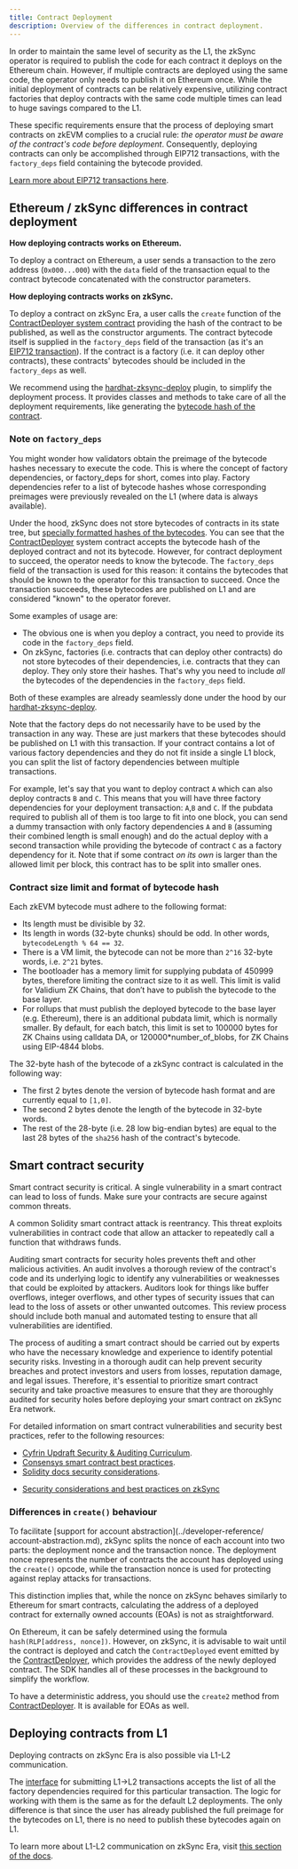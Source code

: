 ```yaml
---
title: Contract Deployment
description: Overview of the differences in contract deployment.
---
```



In order to maintain the same level of security as the L1, the zkSync operator is
required to publish the code for each contract it deploys on the Ethereum chain.
However, if multiple contracts are deployed using the same code, the operator only
needs to publish it on Ethereum once. While the initial deployment of contracts can
be relatively expensive, utilizing contract factories that deploy contracts with
the same code multiple times can lead to huge savings compared to the L1.

These specific requirements ensure that the process of deploying smart contracts on
zkEVM complies to a crucial rule: _the operator must be aware of the contract's
code before deployment_. Consequently, deploying contracts can only be accomplished
through EIP712 transactions, with the `factory_deps` field containing the bytecode provided.

[Learn more about EIP712 transactions here](/zk-stack/concepts/transaction-lifecycle#eip-712-0x71).

## Ethereum / zkSync differences in contract deployment

**How deploying contracts works on Ethereum.**

To deploy a contract on Ethereum, a user sends a transaction to the zero address
(`0x000...000`) with the `data` field of the transaction equal to the contract
bytecode concatenated with the constructor parameters.

**How deploying contracts works on zkSync.**

To deploy a contract on zkSync Era, a user calls the `create` function of the
[ContractDeployer system contract](../50.era-contracts/20.system-contracts.md)
providing the hash of the contract to be published, as well as the constructor
arguments. The contract bytecode itself is supplied in the `factory_deps` field of
the transaction (as it's an [EIP712 transaction](/zk-stack/concepts/transaction-lifecycle#eip-712-0x71)). If the contract is a factory
(i.e. it can deploy other contracts), these contracts' bytecodes should be included
in the `factory_deps` as well.

We recommend using the [hardhat-zksync-deploy](../../40.tooling/20.hardhat/10.getting-started.md) plugin, to
simplify the deployment process. It provides classes
and methods to take care of all the deployment requirements, like generating the
[bytecode hash of the contract](#contract-size-limit-and-format-of-bytecode-hash).

### Note on `factory_deps`

You might wonder how validators obtain the preimage of the bytecode hashes
necessary to execute the code. This is where the concept of factory dependencies,
or factory_deps for short, comes into play. Factory dependencies refer to a list of
bytecode hashes whose corresponding preimages were previously revealed on the L1
(where data is always available).

Under the hood, zkSync does not store bytecodes of contracts in its state tree, but
[specially formatted hashes of the bytecodes](#contract-size-limit-and-format-of-bytecode-hash). You can see that the
[ContractDeployer](../50.era-contracts/20.system-contracts.md) system contract accepts
the bytecode hash of the deployed contract and not its bytecode. However, for
contract deployment to succeed, the operator needs to know the bytecode. The
`factory_deps` field of the transaction is used for this reason: it contains the
bytecodes that should be known to the operator for this transaction to succeed.
Once the transaction succeeds, these bytecodes are published on L1 and are considered "known" to the operator forever.

Some examples of usage are:

- The obvious one is when you deploy a contract, you need to provide its code in the `factory_deps` field.
- On zkSync, factories (i.e. contracts that can deploy other contracts) do not
store bytecodes of their dependencies, i.e. contracts that they can deploy. They
only store their hashes. That's why you need to include _all_ the bytecodes of the
dependencies in the `factory_deps` field.

Both of these examples are already seamlessly done under the hood by our
[hardhat-zksync-deploy](../../40.tooling/20.hardhat/10.getting-started.md).

Note that the factory deps do not necessarily have to be used by the transaction in
any way. These are just markers that these bytecodes should be published on L1 with
this transaction. If your contract contains a lot of various factory dependencies
and they do not fit inside a single L1 block, you can split the list of factory
dependencies between multiple transactions.

For example, let's say that you want to deploy contract `A` which can also deploy
contracts `B` and `C`. This means that you will have three factory dependencies for
your deployment transaction: `A`,`B` and `C`. If the pubdata required to publish
all of them is too large to fit into one block, you can send a dummy transaction
with only factory dependencies `A` and `B` (assuming their combined length is small
enough) and do the actual deploy with a second transaction while providing the
bytecode of contract `C` as a factory dependency for it. Note that if some contract
_on its own_ is larger than the allowed limit per block, this contract has to be split into smaller ones.

### Contract size limit and format of bytecode hash

Each zkEVM bytecode must adhere to the following format:

- Its length must be divisible by 32.
- Its length in words (32-byte chunks) should be odd. In other words, `bytecodeLength % 64 == 32`.
- There is a VM limit, the bytecode can not be more than `2^16` 32-byte words, i.e. `2^21` bytes.
- The bootloader has a memory limit for supplying pubdata of 450999 bytes,
therefore limiting the contract size to it as well. This limit is valid for
Validium ZK Chains, that don’t have to publish the bytecode to the base layer.
- For rollups that must publish the deployed bytecode to the base layer (e.g.
Ethereum), there is an additional pubdata limit, which is normally smaller. By
default, for each batch, this limit is set to 100000 bytes for ZK Chains using
calldata DA, or 120000\*number_of_blobs, for ZK Chains using EIP-4844 blobs.

The 32-byte hash of the bytecode of a zkSync contract is calculated in the following way:

- The first 2 bytes denote the version of bytecode hash format and are currently equal to `[1,0]`.
- The second 2 bytes denote the length of the bytecode in 32-byte words.
- The rest of the 28-byte (i.e. 28 low big-endian bytes) are equal to the last 28 bytes of the `sha256` hash of the contract's bytecode.

## Smart contract security

Smart contract security is critical. A single vulnerability in a smart contract can
lead to loss of funds. Make sure your contracts are secure against common threats.

A common Solidity smart contract attack is reentrancy. This threat exploits
vulnerabilities in contract code that allow an attacker to repeatedly call a function that withdraws funds.

Auditing smart contracts for security holes prevents theft and other malicious
activities. An audit involves a thorough review of the contract's code and its
underlying logic to identify any vulnerabilities or weaknesses that could be
exploited by attackers. Auditors look for things like buffer overflows, integer
overflows, and other types of security issues that can lead to the loss of assets
or other unwanted outcomes. This review process should include both manual and
automated testing to ensure that all vulnerabilities are identified.

The process of auditing a smart contract should be carried out by experts who have
the necessary knowledge and experience to identify potential security risks. Investing in a thorough audit can help prevent security breaches and protect
investors and users from losses, reputation damage, and legal issues. Therefore,
it's essential to prioritize smart contract security and take proactive measures to
ensure that they are thoroughly audited for security holes before deploying your
smart contract on zkSync Era network.

For detailed information on smart contract vulnerabilities and security best practices, refer to the following resources:

- [Cyfrin Updraft Security & Auditing Curriculum](https://updraft.cyfrin.io/courses/security).
- [Consensys smart contract best practices](https://consensys.github.io/smart-contract-best-practices/).
- [Solidity docs security considerations](https://docs.soliditylang.org/en/latest/security-considerations.html).
<!-- TODO: add best practices page -->
- [Security considerations and best practices on zkSync](../../05.zksync-101/1.index.md)

### Differences in `create()` behaviour

To facilitate [support for account abstraction](../developer-reference/
account-abstraction.md), zkSync splits the nonce of each account into two parts:
the deployment nonce and the transaction nonce. The deployment nonce represents the
number of contracts the account has deployed using the `create()` opcode, while the
transaction nonce is used for protecting against replay attacks for transactions.

This distinction implies that, while the nonce on zkSync behaves similarly to
Ethereum for smart contracts, calculating the address of a deployed contract for
externally owned accounts (EOAs) is not as straightforward.

On Ethereum, it can be safely determined using the formula `hash(RLP[address,
nonce])`. However, on zkSync, it is advisable to wait until the contract is
deployed and catch the `ContractDeployed` event emitted by the
[ContractDeployer](../50.era-contracts/20.system-contracts.md), which provides the address
of the newly deployed contract. The SDK handles all of these processes in the background to simplify the workflow.

To have a deterministic address, you should use the `create2` method from
[ContractDeployer](../50.era-contracts/20.system-contracts.md). It is available for EOAs as well.

## Deploying contracts from L1

Deploying contracts on zkSync Era is also possible via L1-L2 communication.

The [interface](https://github.com/matter-labs/era-contracts/blob/main/l1-contracts/contracts/zksync/interfaces/IZkSync.sol)
for submitting L1->L2 transactions accepts
the list of all the factory dependencies required for this particular transaction.
The logic for working with them is the same as for the default L2 deployments. The
only difference is that since the user has already published the full preimage for
the bytecodes on L1, there is no need to publish these bytecodes again on L1.

To learn more about L1-L2 communication on zkSync Era, visit [this section of the docs](../80.l1-l2-interoperability.md).
